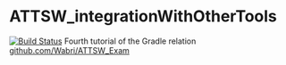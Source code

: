 # ATTSW_integrationWithOtherTools
[![Build Status](https://travis-ci.org/Wabri/ATTSW_integrationWithOtherTools.svg?branch=master)](https://travis-ci.org/Wabri/ATTSW_integrationWithOtherTools)
Fourth tutorial of the Gradle relation [github.com/Wabri/ATTSW_Exam](https://github.com/Wabri/ATTSW_Exam)
